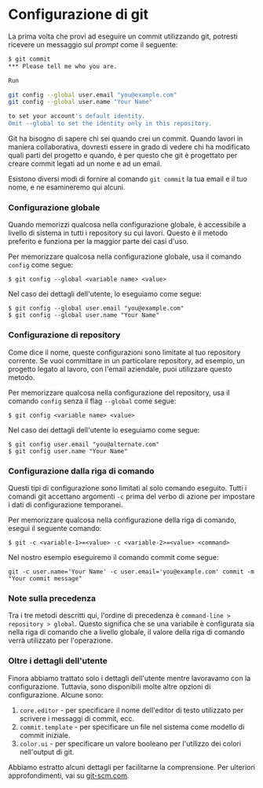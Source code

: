 # Configurazione di git

La prima volta che provi ad eseguire un commit utilizzando git, potresti ricevere un messaggio sul *prompt* come il seguente:  

```bash
$ git commit
*** Please tell me who you are.

Run

git config --global user.email "you@example.com"
git config --global user.name "Your Name"

to set your account's default identity.
Omit --global to set the identity only in this repository.
```

Git ha bisogno di sapere chi sei quando crei un commit. Quando lavori in maniera collaborativa, dovresti essere in grado di vedere chi ha modificato quali parti del progetto e quando, è per questo che git è progettato per creare commit legati ad un nome e ad un email.  

Esistono diversi modi di fornire al comando `git commit` la tua email e il tuo nome, e ne esamineremo qui alcuni.  

### Configurazione globale

Quando memorizzi qualcosa nella configurazione globale, è accessibile a livello di sistema in tutti i repository su cui lavori. Questo è il metodo preferito e funziona per la maggior parte dei casi d'uso.  

Per memorizzare qualcosa nella configurazione globale, usa il comando `config` come segue:  

`$ git config --global <variable name> <value>`

Nel caso dei dettagli dell'utente, lo eseguiamo come segue:  

```
$ git config --global user.email "you@example.com"
$ git config --global user.name "Your Name"
```

### Configurazione di repository

Come dice il nome, queste configurazioni sono limitate al tuo repository corrente. Se vuoi committare in un particolare repository, ad esempio, un progetto legato al lavoro, con l'email aziendale, puoi utilizzare questo metodo.  

Per memorizzare qualcosa nella configurazione del repository, usa il comando `config` senza il flag `--global` come segue:  

`$ git config <variable name> <value>`

Nel caso dei dettagli dell'utente lo eseguiamo come segue:  

```
$ git config user.email "you@alternate.com"
$ git config user.name "Your Name"
```

### Configurazione dalla riga di comando

Questi tipi di configurazione sono limitati al solo comando eseguito. Tutti i comandi git accettano argomenti `-c` prima del verbo di azione per impostare i dati di configurazione temporanei.  

Per memorizzare qualcosa nella configurazione della riga di comando, esegui il seguente comando:  

`$ git -c <variable-1>=<value> -c <variable-2>=<value> <command>`

Nel nostro esempio eseguiremo il comando commit come segue:  

`git -c user.name='Your Name' -c user.email='you@example.com' commit -m "Your commit message"`

### Note sulla precedenza

Tra i tre metodi descritti qui, l'ordine di precedenza è `command-line > repository > global`. Questo significa che se una variabile è configurata sia nella riga di comando che a livello globale, il valore della riga di comando verrà utilizzato per l'operazione.  

### Oltre i dettagli dell'utente

Finora abbiamo trattato solo i dettagli dell'utente mentre lavoravamo con la configurazione. Tuttavia, sono disponibili molte altre opzioni di configurazione. Alcune sono:  

1.  `core.editor` - per specificare il nome dell'editor di testo utilizzato per scrivere i messaggi di commit, ecc.  
2.  `commit.template` - per specificare un file nel sistema come modello di commit iniziale.  
3.  `color.ui` - per specificare un valore booleano per l'utilizzo dei colori nell'output di git.  

Abbiamo estratto alcuni dettagli per facilitarne la comprensione. Per ulteriori approfondimenti, vai su [git-scm.com](https://git-scm.com/book/en/v2/Customizing-Git-Git-Configuration).  
